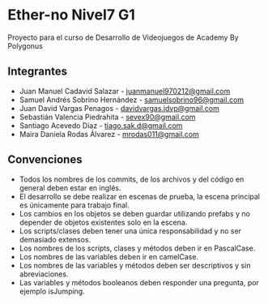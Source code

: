 # Ether-no Nivel7 G1
Proyecto para el curso de Desarrollo de Videojuegos de Academy By Polygonus

## Integrantes
- Juan Manuel Cadavid Salazar - 	juanmanuel970212@gmail.com
- Samuel Andrés Sobrino Hernández -	samuelsobrino96@gmail.com
- Juan David Vargas Penagos -	davidvargas.jdvp@gmail.com
- Sebastián Valencia Piedrahita -	sevex90@gmail.com
- Santiago Acevedo Diaz -	tiago.sak.d@gmail.com
- Maira Daniela Rodas Álvarez -	mrodas011@gmail.com

## Convenciones
- Todos los nombres de los commits, de los archivos y del código en general deben estar en inglés.
- El desarrollo se debe realizar en escenas de prueba, la escena principal es únicamente para trabajo final.
- Los cambios en los objetos se deben guardar utilizando prefabs y no depender de objetos existentes solo en la escena.
- Los scripts/clases deben tener una única responsabilidad y no ser demasiado extensos.
- Los nombres de los scripts, clases y métodos deben ir en PascalCase.
- Los nombres de las variables deben ir en camelCase.
- Los nombres de las variables y métodos deben ser descriptivos y sin abreviaciones.
- Las variables y métodos booleanos deben responder una pregunta, por ejemplo isJumping.

